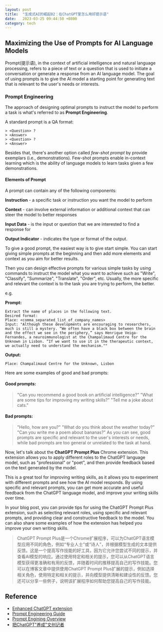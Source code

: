 ```yaml
---
layout: post
title:  "生成式AI的崛起02：在ChatGPT里怎么用好提示语"
date:   2023-03-25 09:44:50 +0800
category: tech
---
```


## Maximizing the Use of Prompts for AI Language Models

Prompt(提示语), in the context of artificial intelligence and natural language processing, refers to a piece of text or a question that is used to initiate a conversation or generate a response from an AI language model. The goal of using prompts is to give the AI model a starting point for generating text that is relevant to the user's needs or interests.

### Prompt Engineering

The approach of designing optimal prompts to instruct the model to perform a task is what's referred to as **Prompt Engineering**. 

A standard prompt is a QA format: 

~~~shell
> <Question> ? 
> <Answer>
> <Question> ?
> <Answer> 
~~~

Besides that, there's another option called *few-shot prompt* by provide exemplars (i.e., demonstrations). Few-shot prompts enable in-context learning which is the ability of language models to learn tasks given a few demonstrations. 

#### Elements of Prompt

A prompt can contain any of the following components:

**Instruction** - a specific task or instruction you want the model to perform

**Context** - can involve external information or additional context that can steer the model to better responses

**Input Data** - is the input or question that we are interested to find a response for

**Output Indicator** - indicates the type or format of the output.

To give a good prompt, the easiest way is to give start simple. You can start giving simple prompts at the beginning and then add more elements and context as you aim for better results. 

Then you can design effective prompts for various simple tasks by using commands to instruct the model what you want to achieve such as "Write", "Classify", "Summarize", "Translate", "Order", etc. Usually, the more specific and relevant the context is to the task you are trying to perform, the better.

e.g.

**Prompt:**

~~~shell
Extract the name of places in the following text.
Desired format:
Place: <comma_separated_list_of_company_names>
Input: "Although these developments are encouraging to researchers, much is still a mystery. “We often have a black box between the brain and the effect we see in the periphery,” says Henrique Veiga-Fernandes, a neuroimmunologist at the Champalimaud Centre for the Unknown in Lisbon. “If we want to use it in the therapeutic context, we actually need to understand the mechanism.""
~~~

**Output:**

~~~shell
Place: Champalimaud Centre for the Unknown, Lisbon
~~~

Here are some examples of good and bad prompts:

#### Good prompts:

> "Can you recommend a good book on artificial intelligence?"
"What are some tips for improving my writing skills?"
"Tell me a joke about cats."

#### Bad prompts:

> "Hello, how are you?"
"What do you think about the weather today?"
"Can you write me a poem about bananas?"
As you can see, good prompts are specific and relevant to the user's interests or needs, while bad prompts are too general or unrelated to the task at hand.

Now, let's talk about the **ChatGPT Prompt Plus** Chrome extension. This extension allows you to apply different roles to the ChatGPT language model, such as "professional" or "poet", and then provide feedback based on the text generated by the model.

This is a great tool for improving writing skills, as it allows you to experiment with different prompts and see how the AI model responds. By using specific and relevant prompts, you can get more accurate and useful feedback from the ChatGPT language model, and improve your writing skills over time.

In your blog post, you can provide tips for using the ChatGPT Prompt Plus extension, such as selecting relevant roles, using specific and relevant prompts, and providing clear and constructive feedback to the model. You can also share some examples of how the extension has helped you improve your own writing skills.

> ChatGPT Prompt Plus是一个Chrome扩展程序，可以为ChatGPT语言模型应用不同的角色，例如“专业人士”或“诗人”，并根据模型生成的文本提供反馈。这是一个提高写作技能的好工具，因为它允许您尝试不同的提示，并查看AI模型的响应。通过使用特定和相关的提示，您可以从ChatGPT语言模型获得更准确和有用的反馈，并随着时间的推移提高自己的写作技能。您可以在博客文章中提供使用ChatGPT Prompt Plus扩展的提示，例如选择相关角色，使用特定和相关的提示，并向模型提供清晰和建设性的反馈。您还可以分享一些例子，说明该扩展程序如何帮助您提高自己的写作技能。




## Reference

- [Enhanced ChatGPT extension](https://chrome.google.com/webstore/detail/enhanced-chatgpt/mcbhhiafbiafmggccdcpgfldcaeipopg)
- [Prompt Engineering Guide](https://www.promptingguide.ai/introduction/basics)
- [Prompt Engining Overview](https://www.youtube.com/watch?v=dOxUroR57xs)
- [把ChatGPT"养成"文创记者](https://www.nbd.com.cn/articles/2023-02-07/2659470.html)